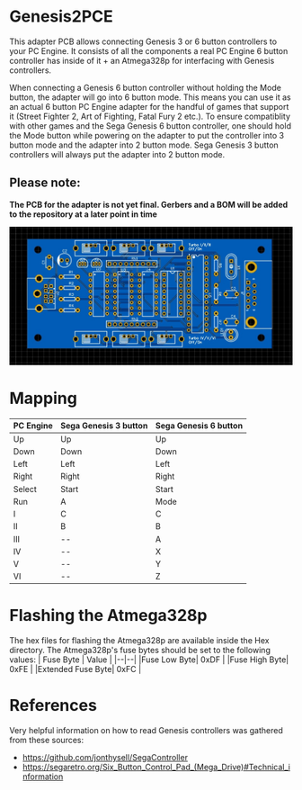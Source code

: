 # Genesis2PCE

This adapter PCB allows connecting Genesis 3 or 6 button controllers to your PC Engine.
It consists of all the components a real PC Engine 6 button controller has inside of it + an Atmega328p for interfacing with Genesis controllers.

When connecting a Genesis 6 button controller without holding the Mode button, the adapter will go into 6 button mode. This means you can use it as an actual 6 button PC Engine adapter for the handful of games that support it (Street Fighter 2, Art of Fighting, Fatal Fury 2 etc.).
To ensure compatiblity with other games and the Sega Genesis 6 button controller, one should hold the Mode button while powering on the adapter to put the controller into 3 button mode and the adapter into 2 button mode.
Sega Genesis 3 button controllers will always put the adapter into 2 button mode.

## Please note:

**The PCB for the adapter is not yet final. Gerbers and a BOM will be added to the repository at a later point in time**

![PCB](https://github.com/Infinest/GENESIS2PCE/blob/master/Images/boardv1.jpg)

# Mapping
| PC Engine | Sega Genesis 3 button | Sega Genesis 6 button|
|--|--|--|
| Up | Up | Up |
| Down| Down | Down |
| Left| Left | Left |
| Right| Right | Right |
| Select | Start | Start|
| Run | A | Mode |
| I | C | C |
| II | B | B |
| III |--| A |
| IV |--| X |
| V |--| Y |
| VI |--| Z |

# Flashing the Atmega328p

The hex files for flashing the Atmega328p are available inside the Hex directory.
The Atmega328p's fuse bytes should be set to the following values:
| Fuse Byte | Value |
|--|--|
|Fuse Low Byte| 0xDF |
|Fuse High Byte| 0xFE |
|Extended Fuse Byte| 0xFC |

# References
Very helpful information on how to read Genesis controllers was gathered from these sources:
* https://github.com/jonthysell/SegaController
* https://segaretro.org/Six_Button_Control_Pad_(Mega_Drive)#Technical_information 

